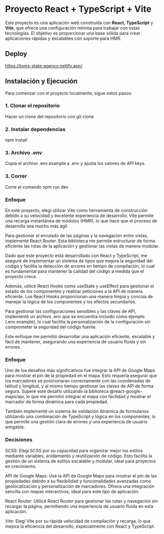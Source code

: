# Proyecto React + TypeScript + Vite

Este proyecto es una aplicación web construida con **React**, **TypeScript** y **Vite**, que ofrece una configuración mínima para trabajar con estas tecnologías. El objetivo es proporcionar una base sólida para crear aplicaciones rápidas y escalables con soporte para HMR.

## Deploy

https://toms-state-agency.netlify.app/


## Instalación y Ejecución

Para comenzar con el proyecto localmente, sigue estos pasos:

### 1. Clonar el repositorio

Hacer un clone del repositorio con git clone


### 2. Instalar dependencias

npm install

### 3. Archivo .env

Copia el archivo .env.example a .env y ajusta los valores de API keys.

### 3. Correr

Corre el comando npm run dev

### Enfoque

En este proyecto, elegí utilizar Vite como herramienta de construcción debido a su velocidad y excelente experiencia de desarrollo. Vite permite una recarga instantánea de módulos (HMR), lo que hace que el proceso de desarrollo sea mucho más ágil.

Para gestionar el enrutado de las páginas y la navegación entre vistas, implementé React Router. Esta biblioteca me permite estructurar de forma eficiente las rutas de la aplicación y gestionar las vistas de manera modular.

Dado que este proyecto está desarrollado con React y TypeScript, me aseguré de implementar un sistema de tipos que mejora la seguridad del código y facilita la detección de errores en tiempo de compilación, lo cual es fundamental para mantener la calidad del código a medida que el proyecto crece.

Además, utilicé React Hooks como useState y useEffect para gestionar el estado de los componentes y realizar peticiones a la API de manera eficiente. Los React Hooks proporcionan una manera limpia y concisa de manejar la lógica de los componentes y los efectos secundarios.

Para gestionar las configuraciones sensibles y las claves de API, implementé un archivo .env que se encuentra incluido como ejemplo (.env.example), lo cual facilita la personalización de la configuración sin comprometer la seguridad del código fuente.

Este enfoque me permitió desarrollar una aplicación eficiente, escalable y fácil de mantener, asegurando una experiencia de usuario fluida y sin errores.

### Enfoque

Uno de los desafíos más significativos fue integrar la API de Google Maps para mostrar el pin de la propiedad en el mapa. Esto requería asegurar que los marcadores se posicionaran correctamente con las coordenadas de latitud y longitud, y al mismo tiempo gestionar las claves de API de forma segura. Superé este desafío utilizando la biblioteca @react-google-maps/api, lo que me permitió integrar el mapa con facilidad y mostrar el marcador de forma dinámica para cada propiedad.

También implementé un sistema de validación dinámica de formularios utilizando una combinación de TypeScript y lógica en los componentes, lo que permite una gestión clara de errores y una experiencia de usuario amigable.

### Decisiones

SCSS: Elegí SCSS por su capacidad para organizar mejor los estilos mediante variables, anidamiento y reutilización de código. Esto facilita la gestión de un sistema de estilos escalable y modular, ideal para proyectos en crecimiento.

API de Google Maps: Usé la API de Google Maps para mostrar el pin de las propiedades debido a su flexibilidad y funcionalidades avanzadas como geolocalización y personalización de marcadores. Ofrece una integración sencilla con mapas interactivos, ideal para este tipo de aplicación.

React Router: Utilicé React Router para gestionar las rutas y navegación sin recargar la página, permitiendo una experiencia de usuario fluida en esta aplicación.

Vite: Elegí Vite por su rápida velocidad de compilación y recarga, lo que mejora la eficiencia del desarrollo, especialmente con React y TypeScript.